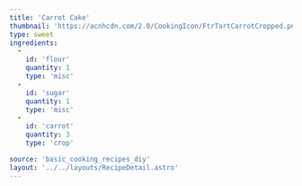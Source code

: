 ```yaml
---
title: 'Carrot Cake'
thumbnail: 'https://acnhcdn.com/2.0/CookingIcon/FtrTartCarrotCropped.png'
type: sweet
ingredients:
  -
    id: 'flour'
    quantity: 1
    type: 'misc'
  -
    id: 'sugar'
    quantity: 1
    type: 'misc'
  -
    id: 'carrot'
    quantity: 3
    type: 'crop'

source: 'basic_cooking_recipes_diy'
layout: '../../layouts/RecipeDetail.astro'
---
```

